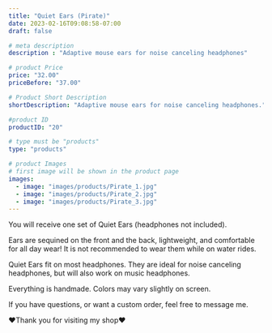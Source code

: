 ```yaml
---
title: "Quiet Ears (Pirate)"
date: 2023-02-16T09:08:58-07:00
draft: false

# meta description
description : "Adaptive mouse ears for noise canceling headphones"

# product Price
price: "32.00"
priceBefore: "37.00"

# Product Short Description
shortDescription: "Adaptive mouse ears for noise canceling headphones."

#product ID
productID: "20"

# type must be "products"
type: "products"

# product Images
# first image will be shown in the product page
images:
  - image: "images/products/Pirate_1.jpg"
  - image: "images/products/Pirate_2.jpg"
  - image: "images/products/Pirate_3.jpg"
---
```


You will receive one set of Quiet Ears (headphones not included).

Ears are sequined on the front and the back, lightweight, and comfortable for all day wear! It is not recommended to wear them while on water rides.

Quiet Ears fit on most headphones. They are ideal for noise canceling headphones, but will also work on music headphones.

Everything is handmade. Colors may vary slightly on screen.

If you have questions, or want a custom order, feel free to message me.

❤Thank you for visiting my shop❤
